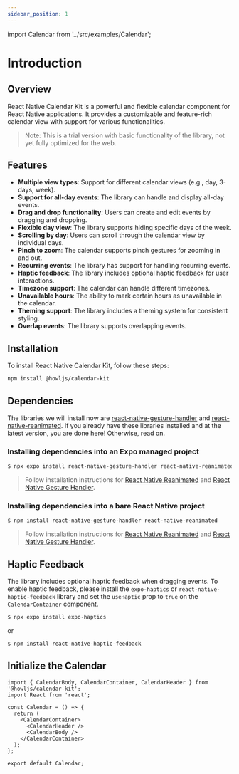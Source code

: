 ```yaml
---
sidebar_position: 1
---
```

import Calendar from '../src/examples/Calendar';

# Introduction

## Overview

React Native Calendar Kit is a powerful and flexible calendar component for React Native applications. It provides a customizable and feature-rich calendar view with support for various functionalities.

<Calendar numberOfDays={7} allowDragToCreate />

> Note: This is a trial version with basic functionality of the library, not yet fully optimized for the web.

## Features

- **Multiple view types**: Support for different calendar views (e.g., day, 3-days, week).
- **Support for all-day events**: The library can handle and display all-day events.
- **Drag and drop functionality**: Users can create and edit events by dragging and dropping.
- **Flexible day view**: The library supports hiding specific days of the week.
- **Scrolling by day**: Users can scroll through the calendar view by individual days.
- **Pinch to zoom**: The calendar supports pinch gestures for zooming in and out.
- **Recurring events**: The library has support for handling recurring events.
- **Haptic feedback**: The library includes optional haptic feedback for user interactions.
- **Timezone support**: The calendar can handle different timezones.
- **Unavailable hours**: The ability to mark certain hours as unavailable in the calendar.
- **Theming support**: The library includes a theming system for consistent styling.
- **Overlap events**: The library supports overlapping events.

## Installation

To install React Native Calendar Kit, follow these steps:

```bash npm2yarn
npm install @howljs/calendar-kit
```

## Dependencies

The libraries we will install now are [react-native-gesture-handler](https://docs.swmansion.com/react-native-gesture-handler/) and [react-native-reanimated](https://docs.swmansion.com/react-native-reanimated/). If you already have these libraries installed and at the latest version, you are done here! Otherwise, read on.

### Installing dependencies into an Expo managed project

```bash npm2yarn
$ npx expo install react-native-gesture-handler react-native-reanimated
```

> Follow installation instructions for [React Native Reanimated](https://docs.expo.dev/versions/latest/sdk/reanimated/) and [React Native Gesture Handler](https://docs.expo.dev/versions/latest/sdk/gesture-handler/).


### Installing dependencies into a bare React Native project

```bash npm2yarn
$ npm install react-native-gesture-handler react-native-reanimated
```

> Follow installation instructions for [React Native Reanimated](https://docs.swmansion.com/react-native-reanimated/docs/fundamentals/getting-started) and [React Native Gesture Handler](https://docs.swmansion.com/react-native-gesture-handler/docs/fundamentals/installation).


## Haptic Feedback

The library includes optional haptic feedback when dragging events. To enable haptic feedback, please install the `expo-haptics` or `react-native-haptic-feedback` library and set the `useHaptic` prop to `true` on the `CalendarContainer` component.

```bash npm2yarn
$ npx expo install expo-haptics
```

or

```bash npm2yarn
$ npm install react-native-haptic-feedback
```


## Initialize the Calendar

```tsx
import { CalendarBody, CalendarContainer, CalendarHeader } from '@howljs/calendar-kit';
import React from 'react';

const Calendar = () => {
  return (
    <CalendarContainer>
      <CalendarHeader />
      <CalendarBody />
    </CalendarContainer>
  );
};

export default Calendar;
```
